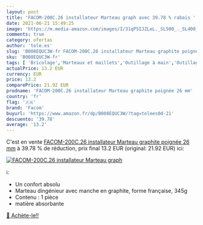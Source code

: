 ```yaml
---
layout: post
title: 'FACOM-200C.26 installateur Marteau graph avec 39.78 % rabais '
date: 2021-06-21 15:49:25
image: 'https://m.media-amazon.com/images/I/31qP5IJZLeL._SL500_._SL400_.jpg'
comments: true
category: ofertas
author: 'tole.es'
slug: 'B008EQUC3W-fr FACOM-200C.26 installateur Marteau graphite poignée 26 mm'
sku: 'B008EQUC3W-fr'
tags: [ 'Bricolage','Marteaux et maillets','Outillage à main','Outillage à main et électroportatif','facom', ]
actualPrice: 13.2 EUR
currency: EUR
price: 13.2
comparePrice: 21.92 EUR
prodname: 'FACOM-200C.26 installateur Marteau graphite poignée 26 mm'
country: 'fr'
flag: '🇫🇷'
brand: 'Facom'
buyurl: 'https://www.amazon.fr/dp/B008EQUC3W/?tag=tolees0d-21'
descuento: '39.78'
average: '13.2'
---
```


C'est en vente [FACOM-200C.26 installateur Marteau graphite poignée 26 mm](https://www.amazon.fr/dp/B008EQUC3W/?tag=tolees0d-21)  à  39.78 % de réduction, prix final  13.2 EUR (original: 21.92 EUR) ici:

[![FACOM-200C.26 installateur Marteau graph](https://m.media-amazon.com/images/I/31qP5IJZLeL._SL500_._SL400_.jpg)](https://www.amazon.fr/dp/B008EQUC3W/?tag=tolees0d-21)

ℹ️:

- Un confort absolu
- Marteau dingénieur avec manche en graphite, forme française, 345g
- Contenu : 1 pièce
- matière absorbante

[🛒 Achète-le!!](https://www.amazon.fr/dp/B008EQUC3W/?tag=tolees0d-21)
